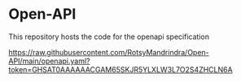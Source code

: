 # Open-API

This repository hosts the code for the openapi specification

https://raw.githubusercontent.com/RotsyMandrindra/Open-API/main/openapi.yaml?token=GHSAT0AAAAAACGAM65SKJR5YLXLW3L7O2S4ZHCLN6A
